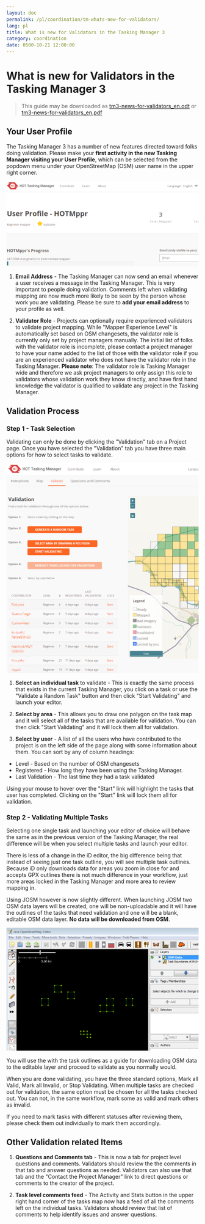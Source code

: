 ```yaml
---
layout: doc
permalink: /pl/coordination/tm-whats-new-for-validators/
lang: pl
title: What is new for Validators in the Tasking Manager 3
category: coordination
date: 0500-10-21 12:00:00
---
```


# What is new for Validators in the Tasking Manager 3

> This guide may be downloaded as [tm3-news-for-validators_en.odt](/files/tm3-news-for-validators_en.odt) or [tm3-news-for-validators_en.pdf](/files/tm3-news-for-validators_en.pdf)  

## Your User Profile

The Tasking Manager 3 has a number of new features directed toward folks doing validation. Please make your **first activity in the new Tasking Manager visiting your User Profile**, which can be selected from the popdown menu under your OpenStreetMap (OSM) user name in the upper right corner.

![profile][]

1. **Email Address** - The Tasking Manager can now send an email whenever a user receives a message in the Tasking Manager. This is very important to people doing validation. Comments left when validating mapping are now much more likely to be seen by the person whose work you are validating. Please be sure to **add your email address** to your profile as well.

2. **Validator Role** - Projects can optionally require experienced validators to validate project mapping. While "Mapper Experience Level" is automatically set based on OSM changesets, the validator role is currently only set by project managers manually. The initial list of folks with the validator role is incomplete, please contact a project manager to have your name added to the list of those with the validator role if you are an experienced validator who does not have the validator role in the Tasking Manager. **Please note**: The validator role is Tasking Manager wide and therefore we ask project managers to only assign this role to validators whose validation work they know directly, and have first hand knowledge the validator is qualified to validate any project in the Tasking Manager.


## Validation Process

### Step 1 - Task Selection

Validating can only be done by clicking the "Validation" tab on a Project page. Once you have selected the "Validation" tab you have three main options for how to select tasks to validate.

![selection][]

1. **Select an individual task** to validate - This is exactly the same process that exists in the current Tasking Manager, you click on a task or use the "Validate a Random Task" button and then click "Start Validating" and launch your editor.

2. **Select by area** - This allows you to draw one polygon on the task map and it will select all of the tasks that are available for validation. You can then click "Start Validating" and it will lock them all for validation.

3. **Select by user** - A list of all the users who have contributed to the project is on the left side of the page along with some information about them. You can sort by any of column headings:

- Level - Based on the number of OSM changesets
- Registered - How long they have been using the Tasking Manager.
- Last Validation - The last time they had a task validated

Using your mouse to hover over the "Start" link will highlight the tasks that user has completed. Clicking on the "Start" link will lock them all for validation.

### Step 2 - Validating Multiple Tasks

Selecting one single task and launching your editor of choice will behave the same as in the previous version of the Tasking Manager, the real difference will be when you select multiple tasks and launch your editor.

There is less of a change in the iD editor, the big difference being that instead of seeing just one task outline, you will see multiple task outlines. Because iD only downloads data for areas you zoom in close for and accepts GPX outlines there is not much difference in your workflow, just more areas locked in the Tasking Manager and more area to review mapping in. 

Using JOSM however is now slightly different. When launching JOSM two OSM data layers will be created, one will be non-uploadable and it will have the outlines of the tasks that need validation and one will be a blank, editable OSM data layer. **No data will be downloaded from OSM**.

![multiple][]

You will use the with the task outlines as a guide for downloading OSM data to the editable layer and proceed to validate as you normally would.

When you are done validating, you have the three standard options, Mark all Valid, Mark all Invalid, or Stop Validating. When multiple tasks are checked out for validation, the same option must be chosen for all the tasks checked out. You can not, in the same workflow, mark some as valid and mark others as invalid.

If you need to mark tasks with different statuses after reviewing them, please check them out individually to mark them accordingly.


## Other Validation related Items

1. **Questions and Comments tab** - This is now a tab for project level questions and comments. Validators should review the the comments in that tab and answer questions as needed. Validators can also use that tab and the "Contact the Project Manager" link to direct questions or comments to the creator of the project.

2. **Task level comments feed** - The Activity and Stats button in the upper right hand corner of the tasks map now has a feed of all the comments left on the individual tasks. Validators should review that list of comments to help identify issues and answer questions.

[profile]:   /images/coordination/tm3_wnv_profile.png
[selection]: /images/coordination/tm3_wnv_selection.png
[multiple]:  /images/coordination/tm3_wnv_multiple.png